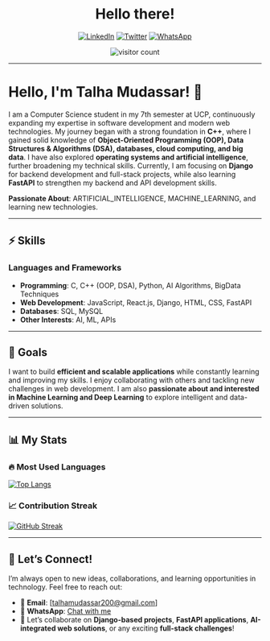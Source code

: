 <h1 align="center">Hello there! </h1>
<p>


</p>
<p align="center">
  <a href="https://www.linkedin.com/in/talhamudassar"> <img src="https://img.shields.io/badge/LinkedIn-0A66C2?style=for-the-badge&logo=linkedin&logoColor=white" alt="LinkedIn"></a>
  <a href="https://twitter.com/TalhaMudassar"> <img src="https://img.shields.io/badge/Twitter-1DA1F2?style=for-the-badge&logo=twitter&logoColor=white" alt="Twitter"></a>
  <a href="https://wa.me/923106060775"> <img src="https://img.shields.io/badge/WhatsApp-25D366?style=for-the-badge&logo=whatsapp&logoColor=white" alt="WhatsApp"></a>
</p>
<p align="center">
  <img src="https://komarev.com/ghpvc/?username=TalhaMudassar&style=flat-square&color=blue" alt="visitor count" />  
</p>

---

# Hello, I'm Talha Mudassar! 👋  

I am a Computer Science student in my 7th semester at UCP, continuously expanding my expertise in software development and modern web technologies. My journey began with a strong foundation in **C++**, where I gained solid knowledge of **Object-Oriented Programming (OOP), Data Structures & Algorithms (DSA), databases, cloud computing, and big data**. I have also explored **operating systems and artificial intelligence**, further broadening my technical skills. Currently, I am focusing on **Django** for backend development and full-stack projects, while also learning **FastAPI** to strengthen my backend and API development skills.  

**Passionate About**: ARTIFICIAL_INTELLIGENCE, MACHINE_LEARNING, and learning new technologies.  

---

## ⚡ Skills  
### **Languages and Frameworks**  
- **Programming**: C, C++ (OOP, DSA), Python, AI Algorithms, BigData Techniques  
- **Web Development**: JavaScript, React.js, Django, HTML, CSS, FastAPI  
- **Databases**: SQL, MySQL  
- **Other Interests**: AI, ML, APIs  

---

## 🎯 Goals  
I want to build **efficient and scalable applications** while constantly learning and improving my skills. I enjoy collaborating with others and tackling new challenges in web development. I am also **passionate about and interested in Machine Learning and Deep Learning** to explore intelligent and data-driven solutions.  

---

## 📊 My Stats  

### 🔥  Most Used Languages  
[![Top Langs](https://github-readme-stats.vercel.app/api/top-langs/?username=TalhaMudassar&hide=css,html&layout=compact)](https://github.com/TalhaMudassar)


### 📈 Contribution Streak  
[![GitHub Streak](https://streak-stats.demolab.com?user=talhamudassar)](https://git.io/streak-stats)

---

## 🤝 Let’s Connect!  
I’m always open to new ideas, collaborations, and learning opportunities in technology. Feel free to reach out:  
- 📧 **Email**: [talhamudassar200@gmail.com]  
- 💬 **WhatsApp**: [Chat with me](https://wa.me/923106060775)  
- 🚀 Let’s collaborate on **Django-based projects**, **FastAPI applications**, **AI-integrated web solutions**, or any exciting **full-stack challenges**!  
